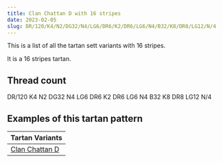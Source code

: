 ```yaml
---
title: Clan Chattan D with 16 stripes
date: 2023-02-05
slug: DR/120/K4/N2/DG32/N4/LG6/DR6/K2/DR6/LG6/N4/B32/K8/DR8/LG12/N/4
---
```

This is a list of all the tartan sett variants with 16 stripes.

It is a 16 stripes tartan.


## Thread count
DR/120 K4 N2 DG32 N4 LG6 DR6 K2 DR6 LG6 N4 B32 K8 DR8 LG12 N/4

## Examples of this tartan pattern

| Tartan Variants |
|---------------|
| [Clan Chattan D](/variants/dr/120/k4/n2/dg32/n4/lg6/dr6/k2/dr6/lg6/n4/b32/k8/dr8/lg12/n/4-b4367ae-dg11450d-draa0000-k000000-lgaaaa00-naaaaaa)||
